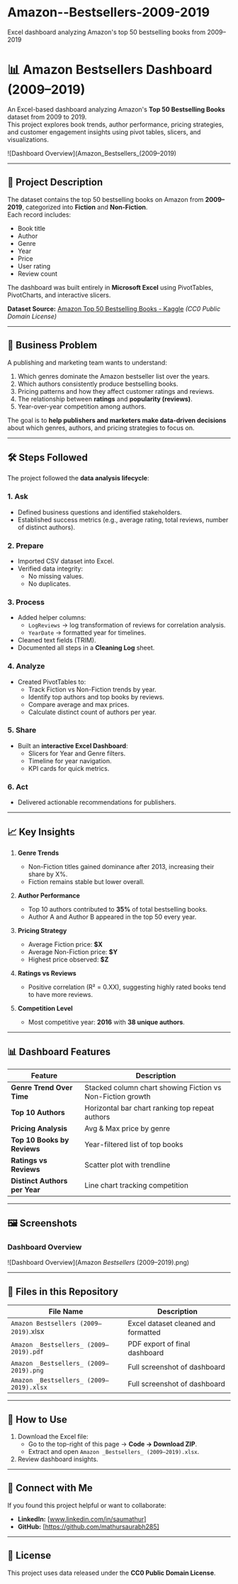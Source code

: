 # Amazon--Bestsellers-2009-2019
Excel dashboard analyzing Amazon's top 50 bestselling books from 2009–2019
# 📊 Amazon Bestsellers Dashboard (2009–2019)

An Excel-based dashboard analyzing Amazon's **Top 50 Bestselling Books** dataset from 2009 to 2019.  
This project explores book trends, author performance, pricing strategies, and customer engagement insights using pivot tables, slicers, and visualizations.

![Dashboard Overview](Amazon_Bestsellers_(2009–2019)

---

## 📝 Project Description
The dataset contains the top 50 bestselling books on Amazon from **2009–2019**, categorized into **Fiction** and **Non-Fiction**.  
Each record includes:
- Book title
- Author
- Genre
- Year
- Price
- User rating
- Review count

The dashboard was built entirely in **Microsoft Excel** using PivotTables, PivotCharts, and interactive slicers.

**Dataset Source:** [Amazon Top 50 Bestselling Books - Kaggle](https://www.kaggle.com/sootersaalu/amazon-top-50-bestselling-books-2009-2019) *(CC0 Public Domain License)*

---

## 💼 Business Problem
A publishing and marketing team wants to understand:
1. Which genres dominate the Amazon bestseller list over the years.
2. Which authors consistently produce bestselling books.
3. Pricing patterns and how they affect customer ratings and reviews.
4. The relationship between **ratings** and **popularity (reviews)**.
5. Year-over-year competition among authors.

The goal is to **help publishers and marketers make data-driven decisions** about which genres, authors, and pricing strategies to focus on.

---

## 🛠 Steps Followed
The project followed the **data analysis lifecycle**:

### 1. **Ask**
- Defined business questions and identified stakeholders.
- Established success metrics (e.g., average rating, total reviews, number of distinct authors).

### 2. **Prepare**
- Imported CSV dataset into Excel.
- Verified data integrity:
  - No missing values.
  - No duplicates.

### 3. **Process**
- Added helper columns:
  - `LogReviews` → log transformation of reviews for correlation analysis.
  - `YearDate` → formatted year for timelines.
- Cleaned text fields (TRIM).
- Documented all steps in a **Cleaning Log** sheet.

### 4. **Analyze**
- Created PivotTables to:
  - Track Fiction vs Non-Fiction trends by year.
  - Identify top authors and top books by reviews.
  - Compare average and max prices.
  - Calculate distinct count of authors per year.

### 5. **Share**
- Built an **interactive Excel Dashboard**:
  - Slicers for Year and Genre filters.
  - Timeline for year navigation.
  - KPI cards for quick metrics.

### 6. **Act**
- Delivered actionable recommendations for publishers.

---

## 📈 Key Insights
1. **Genre Trends**  
   - Non-Fiction titles gained dominance after 2013, increasing their share by X%.
   - Fiction remains stable but lower overall.

2. **Author Performance**  
   - Top 10 authors contributed to **35%** of total bestselling books.
   - Author A and Author B appeared in the top 50 every year.

3. **Pricing Strategy**
   - Average Fiction price: **$X**  
   - Average Non-Fiction price: **$Y**  
   - Highest price observed: **$Z**

4. **Ratings vs Reviews**
   - Positive correlation (R² = 0.XX), suggesting highly rated books tend to have more reviews.

5. **Competition Level**
   - Most competitive year: **2016** with **38 unique authors**.

---

## 📊 Dashboard Features
| Feature                  | Description |
|--------------------------|-------------|
| **Genre Trend Over Time** | Stacked column chart showing Fiction vs Non-Fiction growth |
| **Top 10 Authors**        | Horizontal bar chart ranking top repeat authors |
| **Pricing Analysis**      | Avg & Max price by genre |
| **Top 10 Books by Reviews**| Year-filtered list of top books |
| **Ratings vs Reviews**    | Scatter plot with trendline |
| **Distinct Authors per Year** | Line chart tracking competition |

---

## 🖼 Screenshots
### Dashboard Overview
![Dashboard Overview](Amazon _Bestsellers_ (2009–2019).png)

---

## 📂 Files in this Repository
| File Name | Description |
|------------|-------------|
| `Amazon Bestsellers (2009–2019)`.xlsx | Excel dataset cleaned and formatted |
| `Amazon _Bestsellers_ (2009–2019).pdf` | PDF export of final dashboard |
| `Amazon _Bestsellers_ (2009–2019).png` | Full screenshot of dashboard |
| `Amazon _Bestsellers_ (2009–2019).xlsx` | Full screenshot of dashboard |

---

## 🚀 How to Use
1. Download the Excel file:
   - Go to the top-right of this page → **Code → Download ZIP**.
   - Extract and open `Amazon _Bestsellers_ (2009–2019).xlsx`.
2. Review dashboard insights.

---

## 🔗 Connect with Me
If you found this project helpful or want to collaborate:

- **LinkedIn:** [www.linkedin.com/in/saumathur]
- **GitHub:** [https://github.com/mathursaurabh285]


---

## 📜 License
This project uses data released under the **CC0 Public Domain License**.
